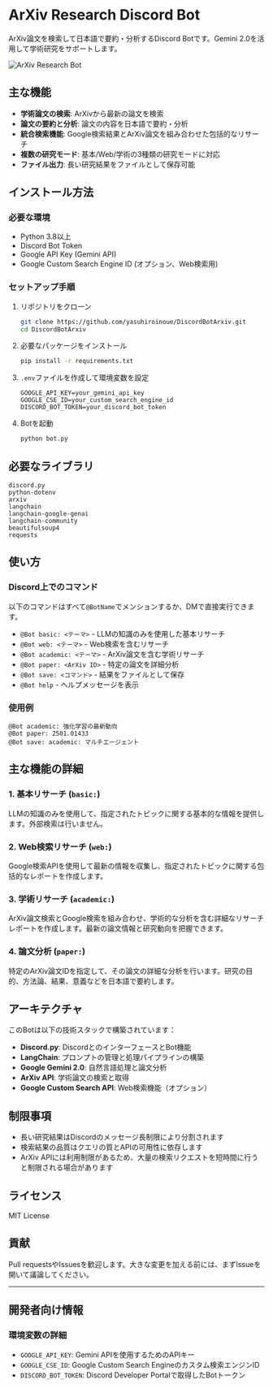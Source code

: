 # ArXiv Research Discord Bot

ArXiv論文を検索して日本語で要約・分析するDiscord Botです。Gemini 2.0を活用して学術研究をサポートします。

![ArXiv Research Bot](https://i.imgur.com/placeholder.png)

## 主な機能

- **学術論文の検索**: ArXivから最新の論文を検索
- **論文の要約と分析**: 論文の内容を日本語で要約・分析
- **統合検索機能**: Google検索結果とArXiv論文を組み合わせた包括的なリサーチ
- **複数の研究モード**: 基本/Web/学術の3種類の研究モードに対応
- **ファイル出力**: 長い研究結果をファイルとして保存可能

## インストール方法

### 必要な環境

- Python 3.8以上
- Discord Bot Token
- Google API Key (Gemini API)
- Google Custom Search Engine ID (オプション、Web検索用)

### セットアップ手順

1. リポジトリをクローン
   ```bash
   git clone https://github.com/yasuhiroinoue/DiscordBotArxiv.git
   cd DiscordBotArxiv
   ```

2. 必要なパッケージをインストール
   ```bash
   pip install -r requirements.txt
   ```

3. `.env`ファイルを作成して環境変数を設定
   ```
   GOOGLE_API_KEY=your_gemini_api_key
   GOOGLE_CSE_ID=your_custom_search_engine_id
   DISCORD_BOT_TOKEN=your_discord_bot_token
   ```

4. Botを起動
   ```bash
   python bot.py
   ```

## 必要なライブラリ

```
discord.py
python-dotenv
arxiv
langchain
langchain-google-genai
langchain-community
beautifulsoup4
requests
```

## 使い方

### Discord上でのコマンド

以下のコマンドはすべて`@BotName`でメンションするか、DMで直接実行できます。

- `@Bot basic: <テーマ>` - LLMの知識のみを使用した基本リサーチ
- `@Bot web: <テーマ>` - Web検索を含むリサーチ
- `@Bot academic: <テーマ>` - ArXiv論文を含む学術リサーチ
- `@Bot paper: <ArXiv ID>` - 特定の論文を詳細分析
- `@Bot save: <コマンド>` - 結果をファイルとして保存
- `@Bot help` - ヘルプメッセージを表示

### 使用例

```
@Bot academic: 強化学習の最新動向
@Bot paper: 2501.01433
@Bot save: academic: マルチエージェント
```

## 主な機能の詳細

### 1. 基本リサーチ (`basic:`)
LLMの知識のみを使用して、指定されたトピックに関する基本的な情報を提供します。外部検索は行いません。

### 2. Web検索リサーチ (`web:`)
Google検索APIを使用して最新の情報を収集し、指定されたトピックに関する包括的なレポートを作成します。

### 3. 学術リサーチ (`academic:`)
ArXiv論文検索とGoogle検索を組み合わせ、学術的な分析を含む詳細なリサーチレポートを作成します。最新の論文情報と研究動向を把握できます。

### 4. 論文分析 (`paper:`)
特定のArXiv論文IDを指定して、その論文の詳細な分析を行います。研究の目的、方法論、結果、意義などを日本語で要約します。

## アーキテクチャ

このBotは以下の技術スタックで構築されています：

- **Discord.py**: DiscordとのインターフェースとBot機能
- **LangChain**: プロンプトの管理と処理パイプラインの構築
- **Google Gemini 2.0**: 自然言語処理と論文分析
- **ArXiv API**: 学術論文の検索と取得
- **Google Custom Search API**: Web検索機能（オプション）

## 制限事項

- 長い研究結果はDiscordのメッセージ長制限により分割されます
- 検索結果の品質はクエリの質とAPIの可用性に依存します
- ArXiv APIには利用制限があるため、大量の検索リクエストを短時間に行うと制限される場合があります

## ライセンス

MIT License

## 貢献

Pull requestsやIssuesを歓迎します。大きな変更を加える前には、まずIssueを開いて議論してください。

---

## 開発者向け情報

### 環境変数の詳細

- `GOOGLE_API_KEY`: Gemini APIを使用するためのAPIキー
- `GOOGLE_CSE_ID`: Google Custom Search Engineのカスタム検索エンジンID 
- `DISCORD_BOT_TOKEN`: Discord Developer Portalで取得したBotトークン
